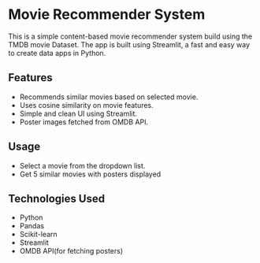# Movie Recommender System
This is a simple content-based movie recommender system build using the TMDB movie Dataset. The app is built using Streamlit, a fast and easy way to create data apps in Python.

## Features
* Recommends similar movies based on selected movie.
* Uses cosine similarity on movie features.
* Simple and clean UI using Streamlit.
* Poster images fetched from OMDB API.

## Usage
* Select a movie from the dropdown list.
* Get 5 similar movies with posters displayed

## Technologies Used
* Python
* Pandas
* Scikit-learn
* Streamlit
* OMDB API(for fetching posters)

